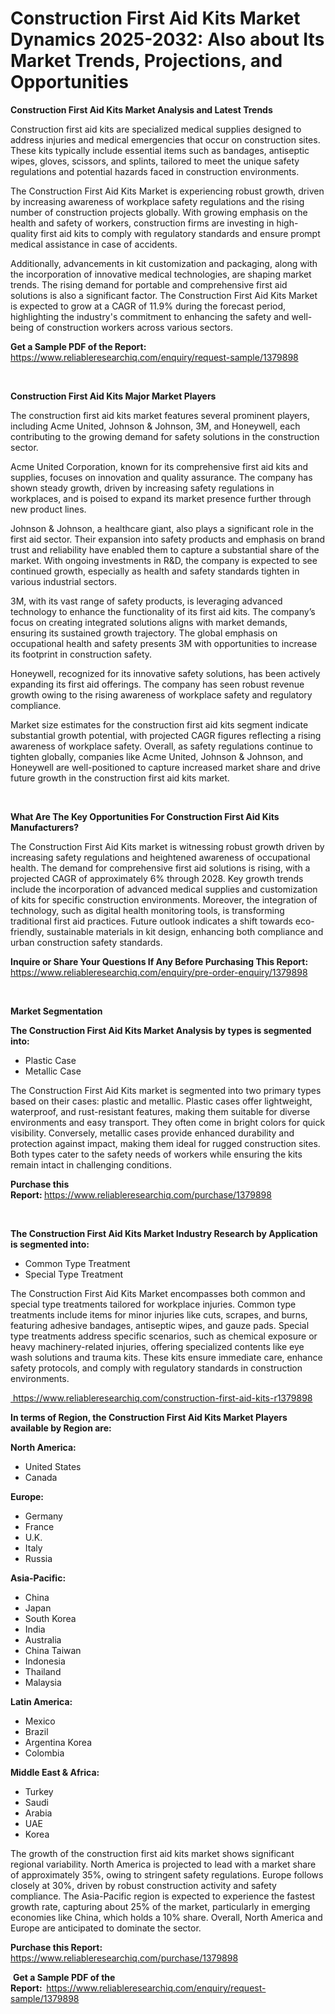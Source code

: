 <p><h1>Construction First Aid Kits Market Dynamics 2025-2032: Also about Its Market Trends, Projections, and Opportunities</h1></p><p><strong>Construction First Aid Kits Market Analysis and Latest Trends</strong></p>
<p><p>Construction first aid kits are specialized medical supplies designed to address injuries and medical emergencies that occur on construction sites. These kits typically include essential items such as bandages, antiseptic wipes, gloves, scissors, and splints, tailored to meet the unique safety regulations and potential hazards faced in construction environments.</p><p>The Construction First Aid Kits Market is experiencing robust growth, driven by increasing awareness of workplace safety regulations and the rising number of construction projects globally. With growing emphasis on the health and safety of workers, construction firms are investing in high-quality first aid kits to comply with regulatory standards and ensure prompt medical assistance in case of accidents.</p><p>Additionally, advancements in kit customization and packaging, along with the incorporation of innovative medical technologies, are shaping market trends. The rising demand for portable and comprehensive first aid solutions is also a significant factor. The Construction First Aid Kits Market is expected to grow at a CAGR of 11.9% during the forecast period, highlighting the industry's commitment to enhancing the safety and well-being of construction workers across various sectors.</p></p>
<p><strong>Get a Sample PDF of the Report:&nbsp;</strong> <a href="https://www.reliableresearchiq.com/enquiry/request-sample/1379898?utm_campaign=2890&utm_medium=2&utm_source=Github&utm_content=ia&utm_term=19042025&utm_id=construction-first-aid-kits">https://www.reliableresearchiq.com/enquiry/request-sample/1379898</a></p>
<p>&nbsp;</p>
<p><strong>Construction First Aid Kits Major Market Players</strong></p>
<p><p>The construction first aid kits market features several prominent players, including Acme United, Johnson & Johnson, 3M, and Honeywell, each contributing to the growing demand for safety solutions in the construction sector.</p><p>Acme United Corporation, known for its comprehensive first aid kits and supplies, focuses on innovation and quality assurance. The company has shown steady growth, driven by increasing safety regulations in workplaces, and is poised to expand its market presence further through new product lines.</p><p>Johnson & Johnson, a healthcare giant, also plays a significant role in the first aid sector. Their expansion into safety products and emphasis on brand trust and reliability have enabled them to capture a substantial share of the market. With ongoing investments in R&D, the company is expected to see continued growth, especially as health and safety standards tighten in various industrial sectors.</p><p>3M, with its vast range of safety products, is leveraging advanced technology to enhance the functionality of its first aid kits. The company’s focus on creating integrated solutions aligns with market demands, ensuring its sustained growth trajectory. The global emphasis on occupational health and safety presents 3M with opportunities to increase its footprint in construction safety.</p><p>Honeywell, recognized for its innovative safety solutions, has been actively expanding its first aid offerings. The company has seen robust revenue growth owing to the rising awareness of workplace safety and regulatory compliance.</p><p>Market size estimates for the construction first aid kits segment indicate substantial growth potential, with projected CAGR figures reflecting a rising awareness of workplace safety. Overall, as safety regulations continue to tighten globally, companies like Acme United, Johnson & Johnson, and Honeywell are well-positioned to capture increased market share and drive future growth in the construction first aid kits market.</p></p>
<p>&nbsp;</p>
<p><strong>What Are The Key Opportunities For Construction First Aid Kits Manufacturers?</strong></p>
<p><p>The Construction First Aid Kits market is witnessing robust growth driven by increasing safety regulations and heightened awareness of occupational health. The demand for comprehensive first aid solutions is rising, with a projected CAGR of approximately 6% through 2028. Key growth trends include the incorporation of advanced medical supplies and customization of kits for specific construction environments. Moreover, the integration of technology, such as digital health monitoring tools, is transforming traditional first aid practices. Future outlook indicates a shift towards eco-friendly, sustainable materials in kit design, enhancing both compliance and urban construction safety standards.</p></p>
<p><strong>Inquire or Share Your Questions If Any Before Purchasing This Report:</strong> <a href="https://www.reliableresearchiq.com/enquiry/pre-order-enquiry/1379898?utm_campaign=2890&utm_medium=2&utm_source=Github&utm_content=ia&utm_term=19042025&utm_id=construction-first-aid-kits">https://www.reliableresearchiq.com/enquiry/pre-order-enquiry/1379898</a></p>
<p>&nbsp;</p>
<p><strong>Market Segmentation</strong></p>
<p><strong>The Construction First Aid Kits Market Analysis by types is segmented into:</strong></p>
<p><ul><li>Plastic Case</li><li>Metallic Case</li></ul></p>
<p><p>The Construction First Aid Kits market is segmented into two primary types based on their cases: plastic and metallic. Plastic cases offer lightweight, waterproof, and rust-resistant features, making them suitable for diverse environments and easy transport. They often come in bright colors for quick visibility. Conversely, metallic cases provide enhanced durability and protection against impact, making them ideal for rugged construction sites. Both types cater to the safety needs of workers while ensuring the kits remain intact in challenging conditions.</p></p>
<p><strong>Purchase this Report:&nbsp;</strong><a href="https://www.reliableresearchiq.com/purchase/1379898?utm_campaign=2890&utm_medium=2&utm_source=Github&utm_content=ia&utm_term=19042025&utm_id=construction-first-aid-kits">https://www.reliableresearchiq.com/purchase/1379898</a></p>
<p>&nbsp;</p>
<p><strong>The Construction First Aid Kits Market Industry Research by Application is segmented into:</strong></p>
<p><ul><li>Common Type Treatment</li><li>Special Type Treatment</li></ul></p>
<p><p>The Construction First Aid Kits Market encompasses both common and special type treatments tailored for workplace injuries. Common type treatments include items for minor injuries like cuts, scrapes, and burns, featuring adhesive bandages, antiseptic wipes, and gauze pads. Special type treatments address specific scenarios, such as chemical exposure or heavy machinery-related injuries, offering specialized contents like eye wash solutions and trauma kits. These kits ensure immediate care, enhance safety protocols, and comply with regulatory standards in construction environments.</p></p>
<p><a href="https://www.reliableresearchiq.com/construction-first-aid-kits-r1379898?utm_campaign=2890&utm_medium=2&utm_source=Github&utm_content=ia&utm_term=19042025&utm_id=construction-first-aid-kits">&nbsp;https://www.reliableresearchiq.com/construction-first-aid-kits-r1379898</a></p>
<p><strong>In terms of Region, the Construction First Aid Kits Market Players available by Region are:</strong></p>
<p>
    <p> <strong> North America: </strong>
        <ul>
            <li>United States</li>
            <li>Canada</li>
        </ul>
        </p> 
    <p> <strong> Europe: </strong>
        <ul>
            <li>Germany</li>
            <li>France</li>
            <li>U.K.</li>
            <li>Italy</li>
            <li>Russia</li>
        </ul>
        </p> 
    <p> <strong> Asia-Pacific: </strong>
        <ul>
            <li>China</li>
            <li>Japan</li>
            <li>South Korea</li>
            <li>India</li>
            <li>Australia</li>
            <li>China Taiwan</li>
            <li>Indonesia</li>
            <li>Thailand</li>
            <li>Malaysia</li>
        </ul>
        </p> 
    <p> <strong> Latin America: </strong>
        <ul>
            <li>Mexico</li>
            <li>Brazil</li>
            <li>Argentina Korea</li>
            <li>Colombia</li>
        </ul>
        </p> 
    <p> <strong> Middle East & Africa: </strong>
        <ul>
            <li>Turkey</li>
            <li>Saudi</li>
            <li>Arabia</li>
            <li>UAE</li>
            <li>Korea</li>
        </ul>
    </p>
    </p>
<p><p>The growth of the construction first aid kits market shows significant regional variability. North America is projected to lead with a market share of approximately 35%, owing to stringent safety regulations. Europe follows closely at 30%, driven by robust construction activity and safety compliance. The Asia-Pacific region is expected to experience the fastest growth rate, capturing about 25% of the market, particularly in emerging economies like China, which holds a 10% share. Overall, North America and Europe are anticipated to dominate the sector.</p></p>
<p><strong>Purchase this Report: </strong><a href="https://www.reliableresearchiq.com/purchase/1379898?utm_campaign=2890&utm_medium=2&utm_source=Github&utm_content=ia&utm_term=19042025&utm_id=construction-first-aid-kits">https://www.reliableresearchiq.com/purchase/1379898</a></p>
<p>&nbsp;<strong>Get a Sample PDF of the Report:&nbsp;&nbsp;</strong><a href="https://www.reliableresearchiq.com/enquiry/request-sample/1379898?utm_campaign=2890&utm_medium=2&utm_source=Github&utm_content=ia&utm_term=19042025&utm_id=construction-first-aid-kits">https://www.reliableresearchiq.com/enquiry/request-sample/1379898</a></p>
<p><strong></strong></p>
<p><p></p><p></p><p></p></p>